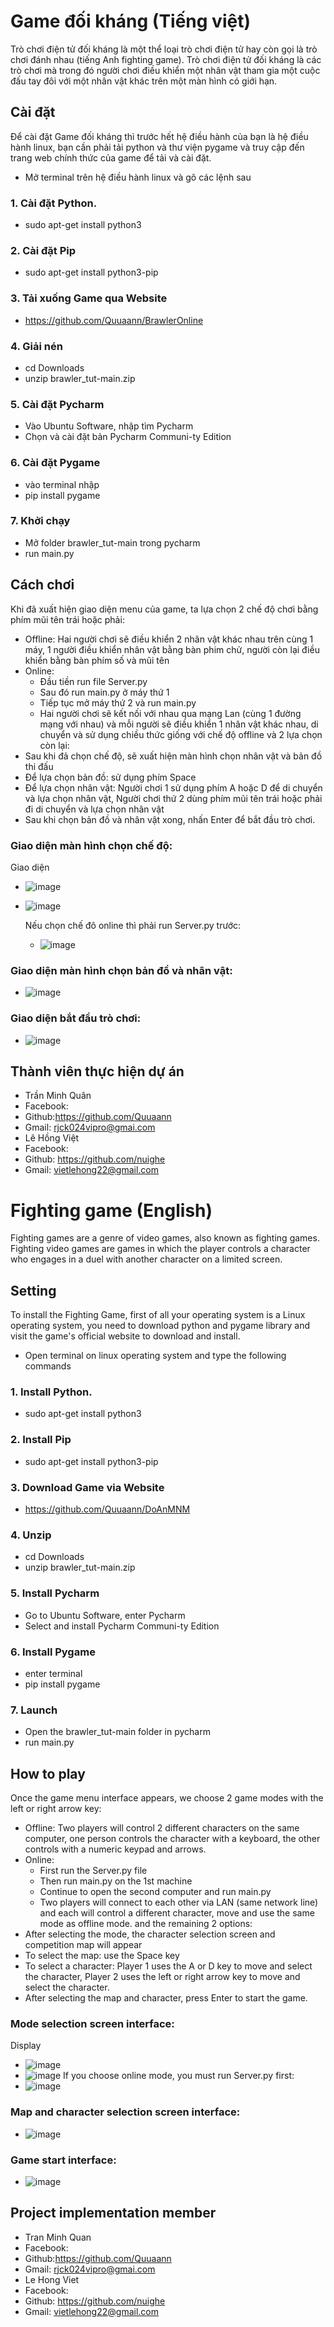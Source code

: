 # Game đối kháng (Tiếng việt)
Trò chơi điện tử đối kháng là một thể loại trò chơi điện tử hay còn gọi là trò chơi đánh nhau (tiếng Anh fighting game). Trò chơi điện tử đối kháng là các trò chơi mà trong đó người chơi điều khiển một nhân vật tham gia một cuộc đấu tay đôi với một nhân vật khác trên một màn hình có giới hạn.
## Cài đặt
Để cài đặt Game đối kháng thì trước hết hệ điều hành của bạn là hệ điều hành linux, bạn cần phải tải python và thư viện pygame và truy cập đến trang web chính thức của game để tải và cài đặt.
  - Mở terminal trên hệ điều hành linux và gõ các lệnh sau
  ### 1. Cài đặt Python.
  - sudo apt-get install python3
  ### 2. Cài đặt Pip
  - sudo apt-get install python3-pip
  ### 3. Tải xuống Game qua Website
  - https://github.com/Quuaann/BrawlerOnline
  ### 4. Giải nén
  - cd Downloads
  - unzip brawler_tut-main.zip
  ### 5. Cài đặt Pycharm
  - Vào Ubuntu Software, nhập tìm Pycharm
  - Chọn và cài đặt bản Pycharm Communi-ty Edition
  ### 6. Cài đặt Pygame
  - vào terminal nhập
  - pip install pygame
  ### 7. Khởi chạy 
  - Mở folder brawler_tut-main trong pycharm
  - run main.py
## Cách chơi
Khi đã xuất hiện giao diện menu của game, ta lựa chọn 2 chế độ chơi bằng phím mũi tên trái hoặc phải:
- Offline: Hai người chơi sẽ điều khiển 2 nhân vật khác nhau trên cùng 1 máy, 1 người điều khiển nhân vật bằng bàn phim chử, người còn lại điều khiển bằng bàn phím số và mũi tên
- Online:
  + Đầu tiền run file Server.py
  + Sau đó run main.py ở máy thứ 1
  + Tiếp tục mở máy thứ 2 và run main.py
  + Hai người chơi sẽ kết nối với nhau qua mạng Lan (cùng 1 đường mạng với nhau) và mỗi người sẽ điều khiển 1 nhân vật khác nhau, di chuyển và sử dụng chiều thức giống với chế độ offline
và 2 lựa chọn còn lại:
- Sau khi đả chọn chế độ, sẽ xuất hiện màn hình chọn nhân vật và bản đồ thi đấu
- Để lựa chọn bản đồ: sử dụng phím Space
- Để lựa chọn nhân vật: Người chơi 1 sử dụng phím A hoặc D để di chuyển và lựa chọn nhân vật, Người chơi thứ 2 dùng phím mũi tên trái hoặc phải đi di chuyển và lựa chọn nhân vật
- Sau khi chọn bản đồ và nhân vật xong, nhấn Enter để bắt đầu trò chơi.
### Giao diện màn hình chọn chế độ:
Giao diện 
- ![image](https://github.com/Quuaann/blob/main/image/online.png)
- ![image](https://github.com/Quuaann/DoAnMNM/blob/main/image/offline.png)
  
  Nếu chọn chế đô online thì phải run Server.py trước:
  - ![image](https://github.com/Quuaann/DoAnMNM/blob/main/image/server.png)
### Giao diện màn hình chọn bản đồ và nhân vật:
- ![image](https://github.com/Quuaann/DoAnMNM/blob/main/image/manhinh.png)
### Giao diện bắt đầu trò chơi:
- ![image](https://github.com/Quuaann/DoAnMNM/blob/main/image/batdau.png)
## Thành viên thực hiện dự án
- Trần Minh Quân
- Facebook: 
- Github:https://github.com/Quuaann
- Gmail: rjck024vipro@gmai.com
- Lê Hồng Việt
- Facebook: 
- Github: https://github.com/nuighe
- Gmail: vietlehong22@gmail.com

# Fighting game (English)
Fighting games are a genre of video games, also known as fighting games. Fighting video games are games in which the player controls a character who engages in a duel with another character on a limited screen.
## Setting
To install the Fighting Game, first of all your operating system is a Linux operating system, you need to download python and pygame library and visit the game's official website to download and install.
   - Open terminal on linux operating system and type the following commands
   ### 1. Install Python.
   - sudo apt-get install python3
   ### 2. Install Pip
   - sudo apt-get install python3-pip
   ### 3. Download Game via Website
   - https://github.com/Quuaann/DoAnMNM
   ### 4. Unzip
   - cd Downloads
   - unzip brawler_tut-main.zip
### 5. Install Pycharm
   - Go to Ubuntu Software, enter Pycharm
   - Select and install Pycharm Communi-ty Edition
   ### 6. Install Pygame
   - enter terminal
   - pip install pygame
   ### 7. Launch
   - Open the brawler_tut-main folder in pycharm
   - run main.py
## How to play
Once the game menu interface appears, we choose 2 game modes with the left or right arrow key:
- Offline: Two players will control 2 different characters on the same computer, one person controls the character with a keyboard, the other controls with a numeric keypad and arrows.
- Online:
   + First run the Server.py file
   + Then run main.py on the 1st machine
   + Continue to open the second computer and run main.py
   + Two players will connect to each other via LAN (same network line) and each will control a different character, move and use the same mode as offline mode.
and the remaining 2 options:
- After selecting the mode, the character selection screen and competition map will appear
- To select the map: use the Space key
- To select a character: Player 1 uses the A or D key to move and select the character, Player 2 uses the left or right arrow key to move and select the character.
- After selecting the map and character, press Enter to start the game.
### Mode selection screen interface:
Display
- ![image](https://github.com/Quuaann/DoAnMNM/blob/main/image/online.png)
- ![image](https://github.com/Quuaann/DoAnMNM/blob/main/image/offline.png)
If you choose online mode, you must run Server.py first:
- ![image](https://github.com/Quuaann/DoAnMNM/blob/main/image/server.png)
### Map and character selection screen interface:
- ![image](https://github.com/Quuaann/DoAnMNM/blob/main/image/manhinh.png)
### Game start interface:
- ![image](https://github.com/Quuaann/DoAnMNM/blob/main/image/batdau.png)
## Project implementation member
- Tran Minh Quan
- Facebook:
- Github:https://github.com/Quuaann
- Gmail: rjck024vipro@gmai.com
- Le Hong Viet
- Facebook:
- Github: https://github.com/nuighe
- Gmail: vietlehong22@gmail.com
